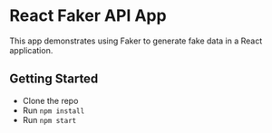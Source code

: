 # React Faker API App

This app demonstrates using Faker to generate fake data in a React application.

## Getting Started
- Clone the repo
- Run `npm install`
- Run `npm start`